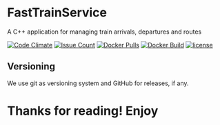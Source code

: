 # FastTrainService
A C++ application for managing train arrivals, departures and routes

[![Code Climate](https://codeclimate.com/github/valiro21/FastTrainService/badges/gpa.svg)](https://codeclimate.com/github/valiro21/FastTrainService)
[![Issue Count](https://codeclimate.com/github/valiro21/FastTrainService/badges/issue_count.svg)](https://codeclimate.com/github/valiro21/FastTrainService)
[![Docker Pulls](https://img.shields.io/docker/pulls/valiro21/fasttrainservice.svg)](https://hub.docker.com/r/valiro21/fasttrainservice/)
[![Docker Build](https://img.shields.io/docker/automated/valiro21/fasttrainservice.svg)](https://hub.docker.com/r/valiro21/fasttrainservice/builds/)
[![license](https://img.shields.io/github/license/valiro21/fasttrainservice.svg)](LICENSE.MD)



## Versioning ##
We use git as versioning system and GitHub for releases, if any.

# Thanks for reading! Enjoy #